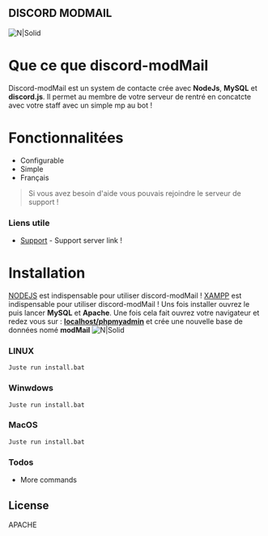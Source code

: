 ## **DISCORD MODMAIL**

![N|Solid](https://gyazo.com/8fbbcc91085538e73b52fbfee114bec4.gif)

# Que ce que discord-modMail
Discord-modMail est un system de contacte crée avec **NodeJs**, **MySQL** et **discord.js**. Il permet au membre de votre serveur de rentré en concatcte avec votre staff avec un simple mp au bot !

# Fonctionnalitées

  - Configurable
  - Simple
  - Français

> Si vous avez besoin d'aide vous pouvais rejoindre le serveur de support !

### Liens utile

* [Support](https://x-bot) - Support server link !


# __Installation__


[NODEJS]() est indispensable pour utiliser discord-modMail !
[XAMPP]() est indispensable pour utiliser discord-modMail ! Uns fois installer ouvrez le puis lancer **MySQL** et **Apache**. Une fois cela fait ouvrez votre navigateur et redez vous sur : **[localhost/phpmyadmin](http://localhost/phpmyadmin)** et crée une nouvelle base de données nomé **modMail**
![N|Solid](https://gyazo.com/8fbbcc91085538e73b52fbfee114bec4.gif)


### LINUX
```
Juste run install.bat
```

### Winwdows
```
Juste run install.bat
```


### MacOS
```
Juste run install.bat
```

### Todos
 - More commands

License
----

APACHE
